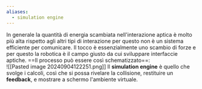 ```yaml
---
aliases:
  - simulation engine
---
```

In generale la quantità di energia scambiata nell'interazione aptica è molto più alta rispetto agli altri tipi di interazione per questo non è un sistema efficiente per comunicare.
Il tocco è essenzialmente uno scambio di forze e per questo la robotica è il campo giusto da cui sviluppare interfaccie aptiche.
==Il processo può essere così schematizzato==:<br>![[Pasted image 20240904122251.png]]
Il **simulation engine** è quello che svolge i calcoli, così che si possa rivelare la collisione, restituire un **feedback**, e mostrare a schermo l'ambiente virtuale.